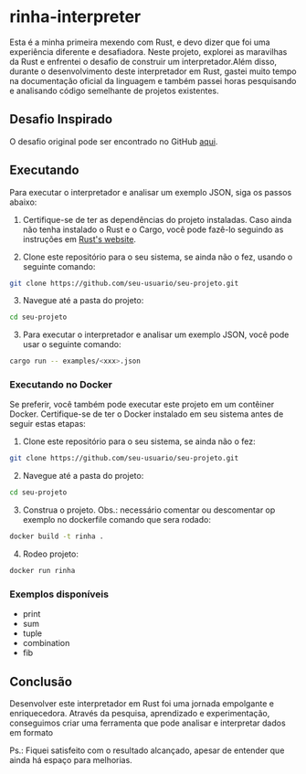 # rinha-interpreter

Esta é a minha primeira mexendo com Rust, e devo dizer que foi uma experiência diferente e desafiadora. Neste projeto, explorei as maravilhas da Rust e enfrentei o desafio de construir um interpretador.Além disso, durante o desenvolvimento deste interpretador em Rust, gastei muito tempo na documentação oficial da linguagem e também passei horas pesquisando e analisando código semelhante de projetos existentes.

## Desafio Inspirado

O desafio original pode ser encontrado no GitHub [aqui](https://github.com/aripiprazole/rinha-de-compiler/tree/main). 

## Executando

Para executar o interpretador e analisar um exemplo JSON, siga os passos abaixo:

1. Certifique-se de ter as dependências do projeto instaladas. Caso ainda não tenha instalado o Rust e o Cargo, você pode fazê-lo seguindo as instruções em [Rust's website](https://www.rust-lang.org/).

2. Clone este repositório para o seu sistema, se ainda não o fez, usando o seguinte comando:

```bash
git clone https://github.com/seu-usuario/seu-projeto.git
```

3. Navegue até a pasta do projeto:

```bash
cd seu-projeto
```

3. Para executar o interpretador e analisar um exemplo JSON, você pode usar o seguinte comando:

```bash
cargo run -- examples/<xxx>.json
```

### Executando no Docker

Se preferir, você também pode executar este projeto em um contêiner Docker. Certifique-se de ter o Docker instalado em seu sistema antes de seguir estas etapas:

1. Clone este repositório para o seu sistema, se ainda não o fez:

```bash
git clone https://github.com/seu-usuario/seu-projeto.git
```

2. Navegue até a pasta do projeto:

```bash
cd seu-projeto
```
3. Construa o projeto. Obs.: necessário comentar ou descomentar op exemplo no dockerfile comando que sera rodado:
 
```bash
docker build -t rinha .
```

4. Rodeo projeto:

```bash
docker run rinha
```


### Exemplos disponíveis

- print
- sum
- tuple
- combination
- fib

## Conclusão

Desenvolver este interpretador em Rust foi uma jornada empolgante e enriquecedora.
Através da pesquisa, aprendizado e experimentação, conseguimos criar uma ferramenta que pode analisar e interpretar dados em formato

Ps.: Fiquei satisfeito com o resultado alcançado, apesar de entender que ainda há espaço para melhorias.
